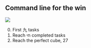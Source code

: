 ## Command line for the win

![](https://s3.amazonaws.com/intranet-projects-files/holbertonschool-sysadmin_devops/324/06AChAO.png)

0. First 九 tasks
1. Reach חי completed tasks
2. Reach the perfect cube, 27 
